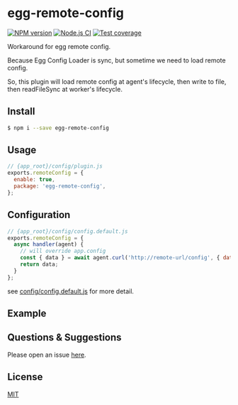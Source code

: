 # egg-remote-config

[![NPM version][npm-image]][npm-url]
[![Node.js CI][action-image]][action-url]
[![Test coverage][codecov-image]][codecov-url]


[npm-image]: https://img.shields.io/npm/v/egg-remote-config.svg?style=flat-square
[npm-url]: https://npmjs.org/package/egg-remote-config
[action-image]: https://github.com/atian25/egg-remote-config/workflows/Node.js%20CI/badge.svg
[action-url]: https://github.com/atian25/egg-remote-config/actions?query=workflow%3A%22Node.js+CI%22
[codecov-image]: https://codecov.io/gh/atian25/egg-remote-config/branch/master/graph/badge.svg
[codecov-url]: https://codecov.io/gh/atian25/egg-remote-config

Workaround for egg remote config.

Because Egg Config Loader is sync, but sometime we need to load remote config.

So, this plugin will load remote config at agent's lifecycle, then write to file, then readFileSync at worker's lifecycle.

## Install

```bash
$ npm i --save egg-remote-config
```

## Usage

```js
// {app_root}/config/plugin.js
exports.remoteConfig = {
  enable: true,
  package: 'egg-remote-config',
};
```

## Configuration

```js
// {app_root}/config/config.default.js
exports.remoteConfig = {
  async handler(agent) {
    // will override app.config
    const { data } = await agent.curl('http://remote-url/config', { dataType: 'json', contentType: 'json' });
    return data;
  }
};
```

see [config/config.default.js](config/config.default.js) for more detail.

## Example

<!-- example here -->

## Questions & Suggestions

Please open an issue [here](https://github.com/atian25/egg-remote-config/issues).

## License

[MIT](LICENSE)
